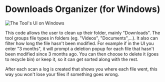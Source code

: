 # Downloads Organizer (for Windows)
![The Tool's UI on Windows](https://github.com/user-attachments/assets/e3fa68ce-2642-4cc1-9de1-77d6a0a8ce47)

This code allows the user to clean up their folder, mainly "Downloads". The tool groups file types in folders (eg. "Videos", "Documents",...). 
It also can filter how long the file hasn't been modified. For example if in the UI you enter "3 months", it will prompt a deletion popup for each file that hasn't been modified
since 3 months ago. You can then choose to delete it (goes to recycle bin) or keep it, so it can get sorted along with the rest. 

After each scan a log is created that shows you where each file went,
this way you won't lose your files if something goes wrong.
